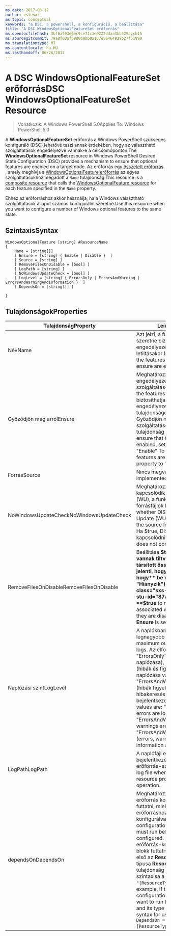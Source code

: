 ```yaml
---
ms.date: 2017-06-12
author: eslesar
ms.topic: conceptual
keywords: "a DSC, a powershell, a konfiguráció, a beállítása"
title: "A DSC WindowsOptionalFeatureSet erőforrás"
ms.openlocfilehash: 3bf6a993d0ec9ce71c1e9222ddaa3bb429accb15
ms.sourcegitcommit: 79e8f03afb8d0b0bb0a167e56464929b27f51990
ms.translationtype: MT
ms.contentlocale: hu-HU
ms.lasthandoff: 06/26/2017
---
```

# <a name="dsc-windowsoptionalfeatureset-resource"></a><span data-ttu-id="87a06-103">A DSC WindowsOptionalFeatureSet erőforrás</span><span class="sxs-lookup"><span data-stu-id="87a06-103">DSC WindowsOptionalFeatureSet Resource</span></span>

> <span data-ttu-id="87a06-104">Vonatkozik: A Windows PowerShell 5.0</span><span class="sxs-lookup"><span data-stu-id="87a06-104">Applies To: Windows PowerShell 5.0</span></span>

<span data-ttu-id="87a06-105">A **WindowsOptionalFeatureSet** erőforrás a Windows PowerShell szükséges konfiguráló (DSC) lehetővé teszi annak érdekében, hogy az választható szolgáltatások engedélyezve vannak-e a célcsomóponton.</span><span class="sxs-lookup"><span data-stu-id="87a06-105">The **WindowsOptionalFeatureSet** resource in Windows PowerShell Desired State Configuration (DSC) provides a mechanism to ensure that optional features are enabled on a target node.</span></span> <span data-ttu-id="87a06-106">Az erőforrás egy [összetett erőforrás](authoringResourceComposite.md) , amely meghívja a [WindowsOptionalFeature erőforrás](windowsOptionalFeatureResource.md) az egyes szolgáltatásokhoz megadott a `Name` tulajdonság.</span><span class="sxs-lookup"><span data-stu-id="87a06-106">This resource is a [composite resource](authoringResourceComposite.md) that calls the [WindowsOptionalFeature resource](windowsOptionalFeatureResource.md) for each feature specified in the `Name` property.</span></span>

<span data-ttu-id="87a06-107">Ehhez az erőforráshoz akkor használja, ha a Windows választható szolgáltatások állapot számos konfigurálni szeretné.</span><span class="sxs-lookup"><span data-stu-id="87a06-107">Use this resource when you want to configure a number of Windows optional features to the same state.</span></span>

## <a name="syntax"></a><span data-ttu-id="87a06-108">Szintaxis</span><span class="sxs-lookup"><span data-stu-id="87a06-108">Syntax</span></span>

```
WindowsOptionalFeature [string] #ResourceName
{
    Name = [string[]]
    [ Ensure = [string] { Enable | Disable }  ]
    [ Source = [string] ] 
    [ RemoveFilesOnDisable = [bool] ]  
    [ LogPath = [string] ]
    [ NoWindowsUpdateCheck = [bool] ]
    [ LogLevel = [string] { ErrorsOnly | ErrorsAndWarning | ErrorsAndWarningAndInformation }  ]
    [ DependsOn = [string[]] ]
    
}
```

## <a name="properties"></a><span data-ttu-id="87a06-109">Tulajdonságok</span><span class="sxs-lookup"><span data-stu-id="87a06-109">Properties</span></span>

|  <span data-ttu-id="87a06-110">Tulajdonság</span><span class="sxs-lookup"><span data-stu-id="87a06-110">Property</span></span>  |  <span data-ttu-id="87a06-111">Leírás</span><span class="sxs-lookup"><span data-stu-id="87a06-111">Description</span></span>   | 
|---|---| 
| <span data-ttu-id="87a06-112">Név</span><span class="sxs-lookup"><span data-stu-id="87a06-112">Name</span></span>| <span data-ttu-id="87a06-113">Azt jelzi, a funkciókat, amelyeket szeretne biztosítani a neve engedélyezésekor vagy letiltásakor.</span><span class="sxs-lookup"><span data-stu-id="87a06-113">Indicates the name of the features that you want to ensure are enabled or disabled.</span></span>| 
| <span data-ttu-id="87a06-114">Győződjön meg arról</span><span class="sxs-lookup"><span data-stu-id="87a06-114">Ensure</span></span>| <span data-ttu-id="87a06-115">Meghatározza, hogy engedélyezett-e a szolgáltatásokat.</span><span class="sxs-lookup"><span data-stu-id="87a06-115">Specifies whether the features are enabled.</span></span> <span data-ttu-id="87a06-116">Ezzel biztosíthatja, hogy a szolgáltatások engedélyezett, állítsa be ezt a tulajdonságot "Engedélyezés" Győződjön meg arról, hogy a szolgáltatások le vannak tiltva, a tulajdonság értéke "Letiltás".</span><span class="sxs-lookup"><span data-stu-id="87a06-116">To ensure that the features are enabled, set this property to "Enable" To ensure that the features are disabled, set the property to "Disable".</span></span>|
| <span data-ttu-id="87a06-117">Forrás</span><span class="sxs-lookup"><span data-stu-id="87a06-117">Source</span></span>| <span data-ttu-id="87a06-118">Nincs megvalósítva.</span><span class="sxs-lookup"><span data-stu-id="87a06-118">Not implemented.</span></span>|
| <span data-ttu-id="87a06-119">NoWindowsUpdateCheck</span><span class="sxs-lookup"><span data-stu-id="87a06-119">NoWindowsUpdateCheck</span></span>| <span data-ttu-id="87a06-120">Meghatározza, hogy DISM kapcsolódik-e a Windows Update (WU), a funkciók engedélyezésére forrásfájlok keresésekor.</span><span class="sxs-lookup"><span data-stu-id="87a06-120">Specifies whether DISM contacts Windows Update (WU) when searching for the source files to enable features.</span></span> <span data-ttu-id="87a06-121">Ha $true, DISM nem tud kapcsolódni a WU.</span><span class="sxs-lookup"><span data-stu-id="87a06-121">If $true, DISM does not contact WU.</span></span>|
| <span data-ttu-id="87a06-122">RemoveFilesOnDisable</span><span class="sxs-lookup"><span data-stu-id="87a06-122">RemoveFilesOnDisable</span></span>| <span data-ttu-id="87a06-123">Beállítása **$true** eltávolítja, ha le vannak tiltva, a szolgáltatások társított összes fájlt (Ez azt jelenti, hogy ha **ellenőrizze, hogy** be van állítva a "Hiányzik").</span><span class="sxs-lookup"><span data-stu-id="87a06-123">Set to **$true** to remove all files associated with the features when they are disabled (that is, when **Ensure** is set to "Absent").</span></span>|
| <span data-ttu-id="87a06-124">Naplózási szint</span><span class="sxs-lookup"><span data-stu-id="87a06-124">LogLevel</span></span>| <span data-ttu-id="87a06-125">A naplókban megjelenő legnagyobb kimeneti szintet.</span><span class="sxs-lookup"><span data-stu-id="87a06-125">The maximum output level shown in the logs.</span></span> <span data-ttu-id="87a06-126">Az elfogadott értékei: "ErrorsOnly" (csak a hibák naplózása), "ErrorsAndWarning" (hibák és figyelmeztetések naplózása van), és a "ErrorsAndWarningAndInformation" (hibák figyelmeztetések és hibakeresési információ bejelentkezett).</span><span class="sxs-lookup"><span data-stu-id="87a06-126">The accepted values are: "ErrorsOnly" (only errors are logged), "ErrorsAndWarning" (errors and warnings are logged), and "ErrorsAndWarningAndInformation" (errors, warnings, and debug information are logged).</span></span>|
| <span data-ttu-id="87a06-127">LogPath</span><span class="sxs-lookup"><span data-stu-id="87a06-127">LogPath</span></span>| <span data-ttu-id="87a06-128">A naplófájl elérési útja a kívánt való bejelentkezéshez a műveletet az erőforrás-szolgáltató.</span><span class="sxs-lookup"><span data-stu-id="87a06-128">The path to a log file where you want the resource provider to log the operation.</span></span>| 
| <span data-ttu-id="87a06-129">dependsOn</span><span class="sxs-lookup"><span data-stu-id="87a06-129">DependsOn</span></span>| <span data-ttu-id="87a06-130">Meghatározza, hogy egy másik erőforrás konfigurációjának kell futtatni, mielőtt ehhez az erőforráshoz van konfigurálva.</span><span class="sxs-lookup"><span data-stu-id="87a06-130">Specifies that the configuration of another resource must run before this resource is configured.</span></span> <span data-ttu-id="87a06-131">Például, ha az erőforrás-konfiguráció azonosítója blokk futtatni kívánt parancsfájl első az __ResourceName__ és annak típusa __ResourceType__, az e tulajdonság használatával szintaxisa a következő `DependsOn = "[ResourceType]ResourceName"`.</span><span class="sxs-lookup"><span data-stu-id="87a06-131">For example, if the ID of the resource configuration script block that you want to run first is __ResourceName__ and its type is __ResourceType__, the syntax for using this property is `DependsOn = "[ResourceType]ResourceName"`.</span></span>| 
 



